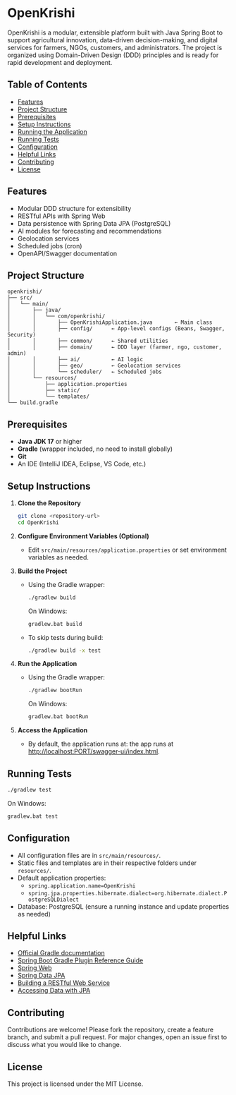 # OpenKrishi

OpenKrishi is a modular, extensible platform built with Java Spring Boot to support agricultural innovation, data-driven decision-making, and digital services for farmers, NGOs, customers, and administrators. The project is organized using Domain-Driven Design (DDD) principles and is ready for rapid development and deployment.

## Table of Contents
- [Features](#features)
- [Project Structure](#project-structure)
- [Prerequisites](#prerequisites)
- [Setup Instructions](#setup-instructions)
- [Running the Application](#running-the-application)
- [Running Tests](#running-tests)
- [Configuration](#configuration)
- [Helpful Links](#helpful-links)
- [Contributing](#contributing)
- [License](#license)

## Features
- Modular DDD structure for extensibility
- RESTful APIs with Spring Web
- Data persistence with Spring Data JPA (PostgreSQL)
- AI modules for forecasting and recommendations
- Geolocation services
- Scheduled jobs (cron)
- OpenAPI/Swagger documentation

## Project Structure
```
openkrishi/
├── src/
│   └── main/
│       ├── java/
│       │   └── com/openkrishi/
│       │       ├── OpenKrishiApplication.java       ← Main class
│       │       ├── config/      ← App-level configs (Beans, Swagger, Security)
│       │       ├── common/      ← Shared utilities
│       │       ├── domain/      ← DDD layer (farmer, ngo, customer, admin)
│       │       ├── ai/          ← AI logic
│       │       ├── geo/         ← Geolocation services
│       │       └── scheduler/   ← Scheduled jobs
│       └── resources/
│           ├── application.properties
│           ├── static/
│           └── templates/
└── build.gradle
```

## Prerequisites
- **Java JDK 17** or higher
- **Gradle** (wrapper included, no need to install globally)
- **Git**
- An IDE (IntelliJ IDEA, Eclipse, VS Code, etc.)

## Setup Instructions
1. **Clone the Repository**
   ```sh
   git clone <repository-url>
   cd OpenKrishi
   ```

2. **Configure Environment Variables (Optional)**
   - Edit `src/main/resources/application.properties` or set environment variables as needed.

3. **Build the Project**
   - Using the Gradle wrapper:
     ```sh
     ./gradlew build
     ```
     On Windows:
     ```sh
     gradlew.bat build
     ```
   - To skip tests during build:
     ```sh
     ./gradlew build -x test
     ```

4. **Run the Application**
   - Using the Gradle wrapper:
     ```sh
     ./gradlew bootRun
     ```
     On Windows:
     ```sh
     gradlew.bat bootRun
     ```

5. **Access the Application**
   - By default, the application runs at: the app runs at [http://localhost:PORT/swagger-ui/index.html](http://localhost:PORT/swagger-ui/index.html).

## Running Tests
```sh
./gradlew test
```
On Windows:
```sh
gradlew.bat test
```

## Configuration
- All configuration files are in `src/main/resources/`.
- Static files and templates are in their respective folders under `resources/`.
- Default application properties:
  - `spring.application.name=OpenKrishi`
  - `spring.jpa.properties.hibernate.dialect=org.hibernate.dialect.PostgreSQLDialect`
- Database: PostgreSQL (ensure a running instance and update properties as needed)

## Helpful Links
- [Official Gradle documentation](https://docs.gradle.org)
- [Spring Boot Gradle Plugin Reference Guide](https://docs.spring.io/spring-boot/3.5.3/gradle-plugin)
- [Spring Web](https://docs.spring.io/spring-boot/3.5.3/reference/web/servlet.html)
- [Spring Data JPA](https://docs.spring.io/spring-boot/3.5.3/reference/data/sql.html#data.sql.jpa-and-spring-data)
- [Building a RESTful Web Service](https://spring.io/guides/gs/rest-service/)
- [Accessing Data with JPA](https://spring.io/guides/gs/accessing-data-jpa/)

## Contributing
Contributions are welcome! Please fork the repository, create a feature branch, and submit a pull request. For major changes, open an issue first to discuss what you would like to change.

## License
This project is licensed under the MIT License. 